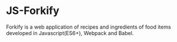 # JS-Forkify
Forkify is a web application of recipes and ingredients of food items developed in Javascript(ES6+), Webpack and Babel.
